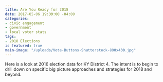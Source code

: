 ```yaml
---
title: Are You Ready for 2018
date: 2017-05-06 19:39:00 -04:00
categories:
- civic engagement
- government
- local voter stats
tags:
- 2018 Elections
is featured: true
main-image: "/uploads/Vote-Buttons-Shutterstock-800x430.jpg"
---
```


Here is a look at 2016 election data for KY District 4. The intent is to begin to drill down on specific big picture approaches and strategies for 2018 and beyond.